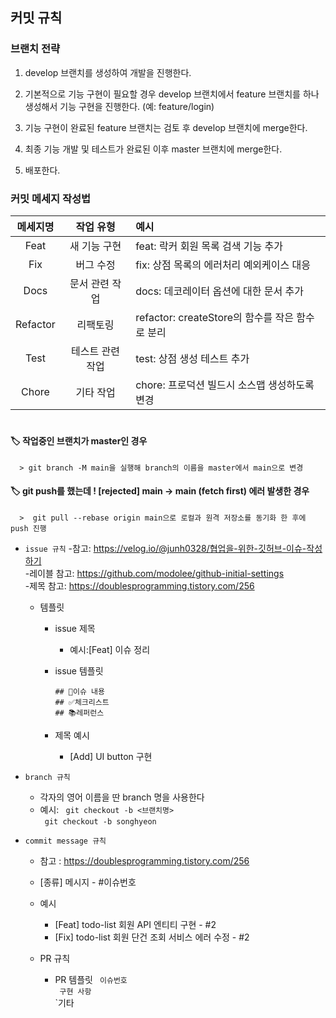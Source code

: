 ## 커밋 규칙

### 브랜치 전략

1. develop 브랜치를 생성하여 개발을 진행한다.

2. 기본적으로 기능 구현이 필요할 경우 develop 브랜치에서 feature 브랜치를 하나 생성해서 기능 구현을 진행한다. (예: feature/login)

3. 기능 구현이 완료된 feature 브랜치는 검토 후 develop 브랜치에 merge한다.

4. 최종 기능 개발 및 테스트가 완료된 이후 master 브랜치에 merge한다.

5. 배포한다.

### 커밋 메세지 작성법

|메세지명|작업 유형|예시|
|:--:|:--:|:--|
|Feat|새 기능 구현|feat: 락커 회원 목록 검색 기능 추가|
|Fix|버그 수정|fix: 상점 목록의 에러처리 예외케이스 대응|
|Docs|문서 관련 작업|docs: 데코레이터 옵션에 대한 문서 추가|
|Refactor|리팩토링|refactor: createStore의 함수를 작은 함수로 분리|
|Test|테스트 관련 작업|test: 상점 생성 테스트 추가|
|Chore|기타 작업|chore: 프로덕션 빌드시 소스맵 생성하도록 변경|

#
#### 🏷️ 작업중인 브랜치가 master인 경우
      > git branch -M main을 실행해 branch의 이름을 master에서 main으로 변경  
      
#### 🏷️ git push를 했는데  ! [rejected]  main -> main (fetch first) 에러 발생한 경우
      >  git pull --rebase origin main으로 로컬과 원격 저장소를 동기화 한 후에 push 진행

- `issue 규칙`
  -참고: <https://velog.io/@junh0328/협업을-위한-깃허브-이슈-작성하기>  
  -레이블 참고: <https://github.com/modolee/github-initial-settings>  
  -제목 참고: <https://doublesprogramming.tistory.com/256>

    - 템플릿
        - issue 제목
            - 예시:[Feat] 이슈 정리
        - issue 템플릿

          `## 🧾이슈 내용 `  
          `## ✅체크리스트`     
          `## 📚레퍼런스`

        - 제목 예시
            - [Add] UI button 구현

- `branch 규칙`
    - 각자의 영어 이름을 딴 branch 명을 사용한다
    - 예시:
      ` git checkout -b <브랜치명>`  
      ` git checkout -b songhyeon`
- `commit message 규칙`
    - 참고 : <https://doublesprogramming.tistory.com/256>
    - [종류] 메시지 - #이슈번호
    - 예시
        - [Feat] todo-list 회원 API 엔티티 구현 - #2
        - [Fix] todo-list 회원 단건 조회 서비스 에러 수정 - #2

    - PR 규칙
        - PR 템플릿
          ` 이슈번호`  
          ` 구현 사항`   
          `기타
